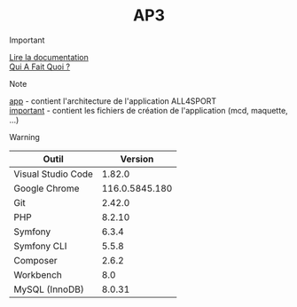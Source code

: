 # <div align="center">AP3</div>

> [!IMPORTANT]
> [Lire la documentation](../main/important/doc/utilisation.pdf "Lire la documentation")<br>
> [Qui A Fait Quoi ?](../main/important/doc/qui-a-fait-quoi.pdf "Qui A Fait Quoi ?")

> [!NOTE]
> [app](../main/app "app") - contient l'architecture de l'application ALL4SPORT<br>
> [important](../main/important "important") - contient les fichiers de création de l'application (mcd, maquette, ...)

> [!WARNING]
> | Outil  | Version |
> | ------------- | ------------- |
> | Visual Studio Code | 1.82.0 |
> | Google Chrome | 116.0.5845.180 |
> | Git | 2.42.0 |
> | PHP | 8.2.10 |
> | Symfony | 6.3.4 |
> | Symfony CLI | 5.5.8 |
> | Composer | 2.6.2 |
> | Workbench | 8.0 |
> | MySQL (InnoDB) | 8.0.31 |
